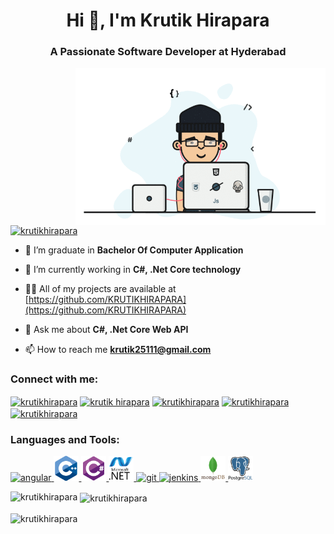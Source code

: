 <h1 align="center">Hi 👋, I'm Krutik Hirapara</h1>
<h3 align="center">A Passionate Software Developer at Hyderabad</h3>

<img align="right" alt="Coding" width="400" src="https://github.com/KRUTIKHIRAPARA/KRUTIKHIRAPARA/blob/main/krutik.gif">

<p align="left"> <a href="https://github.com/ryo-ma/github-profile-trophy"><img src="https://github-profile-trophy.vercel.app/?username=krutikhirapara" alt="krutikhirapara" /></a> </p>

- 🔭 I’m graduate in **Bachelor Of Computer Application**

- 🌱 I’m currently working in **C#, .Net Core technology**

- 👨‍💻 All of my projects are available at [https://github.com/KRUTIKHIRAPARA](https://github.com/KRUTIKHIRAPARA)

- 💬 Ask me about **C#, .Net Core Web API**

- 📫 How to reach me **krutik25111@gmail.com**

<h3 align="left">Connect with me:</h3>
<p align="left">
<a href="https://twitter.com/krutikhirapara" target="blank"><img align="center" src="https://raw.githubusercontent.com/rahuldkjain/github-profile-readme-generator/master/src/images/icons/Social/twitter.svg" alt="krutikhirapara" height="30" width="40" /></a>
<a href="https://linkedin.com/in/krutik hirapara" target="blank"><img align="center" src="https://raw.githubusercontent.com/rahuldkjain/github-profile-readme-generator/master/src/images/icons/Social/linked-in-alt.svg" alt="krutik hirapara" height="30" width="40" /></a>
<a href="https://instagram.com/krutikhirapara" target="blank"><img align="center" src="https://raw.githubusercontent.com/rahuldkjain/github-profile-readme-generator/master/src/images/icons/Social/instagram.svg" alt="krutikhirapara" height="30" width="40" /></a>
<a href="https://www.leetcode.com/krutikhirapara" target="blank"><img align="center" src="https://raw.githubusercontent.com/rahuldkjain/github-profile-readme-generator/master/src/images/icons/Social/leet-code.svg" alt="krutikhirapara" height="30" width="40" /></a>
<a href="https://auth.geeksforgeeks.org/user/krutikhirapara" target="blank"><img align="center" src="https://raw.githubusercontent.com/rahuldkjain/github-profile-readme-generator/master/src/images/icons/Social/geeks-for-geeks.svg" alt="krutikhirapara" height="30" width="40" /></a>
</p>

<h3 align="left">Languages and Tools:</h3>
<p align="left"> <a href="https://angular.io" target="_blank" rel="noreferrer"> <img src="https://angular.io/assets/images/logos/angular/angular.svg" alt="angular" width="40" height="40"/> </a> <a href="https://www.w3schools.com/cpp/" target="_blank" rel="noreferrer"> <img src="https://raw.githubusercontent.com/devicons/devicon/master/icons/cplusplus/cplusplus-original.svg" alt="cplusplus" width="40" height="40"/> </a> <a href="https://www.w3schools.com/cs/" target="_blank" rel="noreferrer"> <img src="https://raw.githubusercontent.com/devicons/devicon/master/icons/csharp/csharp-original.svg" alt="csharp" width="40" height="40"/> </a> <a href="https://dotnet.microsoft.com/" target="_blank" rel="noreferrer"> <img src="https://raw.githubusercontent.com/devicons/devicon/master/icons/dot-net/dot-net-original-wordmark.svg" alt="dotnet" width="40" height="40"/> </a> <a href="https://git-scm.com/" target="_blank" rel="noreferrer"> <img src="https://www.vectorlogo.zone/logos/git-scm/git-scm-icon.svg" alt="git" width="40" height="40"/> </a> <a href="https://www.jenkins.io" target="_blank" rel="noreferrer"> <img src="https://www.vectorlogo.zone/logos/jenkins/jenkins-icon.svg" alt="jenkins" width="40" height="40"/> </a> <a href="https://www.mongodb.com/" target="_blank" rel="noreferrer"> <img src="https://raw.githubusercontent.com/devicons/devicon/master/icons/mongodb/mongodb-original-wordmark.svg" alt="mongodb" width="40" height="40"/> </a> <a href="https://www.postgresql.org" target="_blank" rel="noreferrer"> <img src="https://raw.githubusercontent.com/devicons/devicon/master/icons/postgresql/postgresql-original-wordmark.svg" alt="postgresql" width="40" height="40"/> </a> </p>

<p><img align="left" src="https://github-readme-stats.vercel.app/api/top-langs?username=krutikhirapara&show_icons=true&locale=en&layout=compact" alt="krutikhirapara" /></p>

<p>&nbsp;<img align="center" src="https://github-readme-stats.vercel.app/api?username=krutikhirapara&show_icons=true&locale=en" alt="krutikhirapara" /></p>

<p><img align="center" src="https://github-readme-streak-stats.herokuapp.com/?user=krutikhirapara&" alt="krutikhirapara" /></p>
